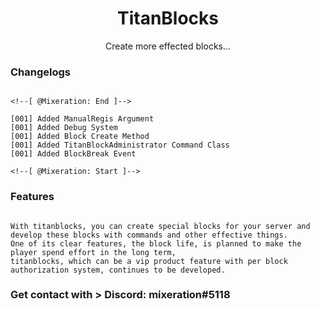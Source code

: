 <h1 align="center"> TitanBlocks</h1>
<p align="center">Create more effected blocks...</p>

### Changelogs
```

<!--[ @Mixeration: End ]-->

[001] Added ManualRegis Argument
[001] Added Debug System
[001] Added Block Create Method
[001] Added TitanBlockAdministrator Command Class
[001] Added BlockBreak Event

<!--[ @Mixeration: Start ]-->

```

### Features

```

With titanblocks, you can create special blocks for your server and develop these blocks with commands and other effective things.
One of its clear features, the block life, is planned to make the player spend effort in the long term, 
titanblocks, which can be a vip product feature with per block authorization system, continues to be developed.

```

### Get contact with > Discord: mixeration#5118
